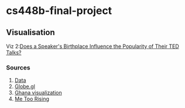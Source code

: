 # cs448b-final-project

## Visualisation
Viz 2:[Does a Speaker's Birthplace Influence the Popularity of Their TED Talks?](https://cs448b-final-project-eeb9e.web.app)

### Sources

1. [Data](https://www.kaggle.com/rounakbanik/the-movies-dataset)
2. [Globe.gl](https://github.com/vasturiano/globe.gl)
3. [Ghana visualization](https://ghanadatastuff.com/post/comtradr_data_in_javascript/)
4. [Me Too Rising](https://metoorising.withgoogle.com/)